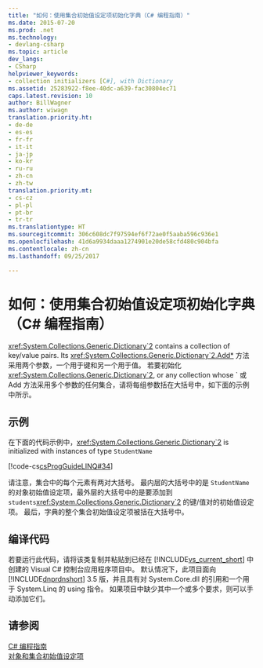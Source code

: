 ```yaml
---
title: "如何：使用集合初始值设定项初始化字典（C# 编程指南）"
ms.date: 2015-07-20
ms.prod: .net
ms.technology:
- devlang-csharp
ms.topic: article
dev_langs:
- CSharp
helpviewer_keywords:
- collection initializers [C#], with Dictionary
ms.assetid: 25283922-f8ee-40dc-a639-fac30804ec71
caps.latest.revision: 10
author: BillWagner
ms.author: wiwagn
translation.priority.ht:
- de-de
- es-es
- fr-fr
- it-it
- ja-jp
- ko-kr
- ru-ru
- zh-cn
- zh-tw
translation.priority.mt:
- cs-cz
- pl-pl
- pt-br
- tr-tr
ms.translationtype: HT
ms.sourcegitcommit: 306c608dc7f97594ef6f72ae0f5aaba596c936e1
ms.openlocfilehash: 41d6a9934daaa1274901e20de58cfd480c904bfa
ms.contentlocale: zh-cn
ms.lasthandoff: 09/25/2017

---
```

# <a name="how-to-initialize-a-dictionary-with-a-collection-initializer-c-programming-guide"></a>如何：使用集合初始值设定项初始化字典（C# 编程指南）
<xref:System.Collections.Generic.Dictionary`2> contains a collection of key/value pairs. Its <xref:System.Collections.Generic.Dictionary`2.Add*> 方法采用两个参数，一个用于键和另一个用于值。 若要初始化 <xref:System.Collections.Generic.Dictionary`2>, or any collection whose ` 或 Add 方法采用多个参数的任何集合，请将每组参数括在大括号中，如下面的示例中所示。  
  
## <a name="example"></a>示例  
 在下面的代码示例中，<xref:System.Collections.Generic.Dictionary`2> is initialized with instances of type `StudentName`  
  
 [!code-cs[csProgGuideLINQ#34](../../../csharp/programming-guide/arrays/codesnippet/CSharp/how-to-initialize-a-dictionary-with-a-collection-initializer_1.cs)]  
  
 请注意，集合中的每个元素有两对大括号。 最内层的大括号中的是 `StudentName` 的对象初始值设定项，最外层的大括号中的是要添加到 `students`<xref:System.Collections.Generic.Dictionary`2> 的键/值对的初始值设定项。 最后，字典的整个集合初始值设定项被括在大括号中。  
  
## <a name="compiling-the-code"></a>编译代码  
 若要运行此代码，请将该类复制并粘贴到已经在 [!INCLUDE[vs_current_short](~/includes/vs-current-short-md.md)] 中创建的 Visual C# 控制台应用程序项目中。 默认情况下，此项目面向 [!INCLUDE[dnprdnshort](~/includes/dnprdnshort-md.md)] 3.5 版，并且具有对 System.Core.dll 的引用和一个用于 System.Linq 的 using 指令。 如果项目中缺少其中一个或多个要求，则可以手动添加它们。   
  
## <a name="see-also"></a>请参阅  
 [C# 编程指南](../../../csharp/programming-guide/index.md)   
 [对象和集合初始值设定项](../../../csharp/programming-guide/classes-and-structs/object-and-collection-initializers.md)

